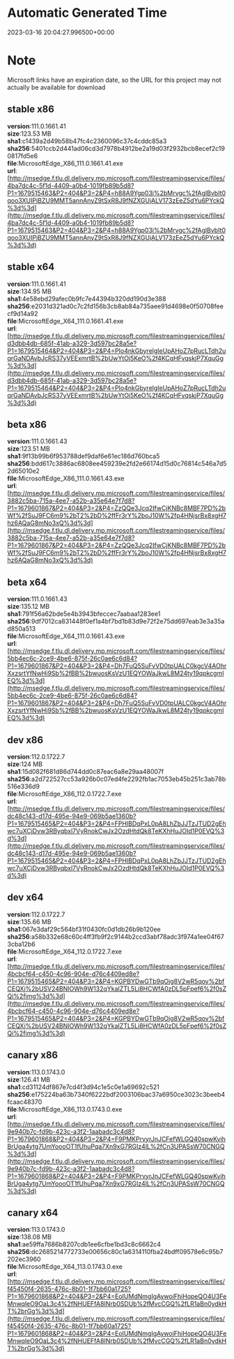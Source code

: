 # Automatic Generated Time
2023-03-16 20:04:27.996500+00:00

# Note
Microsoft links have an expiration date, so the URL for this project may not actually be available for download

## stable x86
**version**:111.0.1661.41  
**size**:123.53 MB  
**sha1**:c1439a2d49b58b47fc4c2360096c37c4cddc85a3  
**sha256**:5401ccb2d441ad06cd3d7978b4912be2a19d03f2932bcb8ecef2c190817fd5e6  
**file**:MicrosoftEdge_X86_111.0.1661.41.exe  
**url**:[http://msedge.f.tlu.dl.delivery.mp.microsoft.com/filestreamingservice/files/4ba7dc4c-5f1d-4409-a0b4-1019fb89b5d8?P1=1679515463&P2=404&P3=2&P4=h88A9Ygp03i%2bMrvgc%2fAglBvbIt0qoo3XUIPjBZU9MMT5annAnyZ9tSxR8J9fNZXGUjALV173zEeZ5dYu6PYckQ%3d%3d](http://msedge.f.tlu.dl.delivery.mp.microsoft.com/filestreamingservice/files/4ba7dc4c-5f1d-4409-a0b4-1019fb89b5d8?P1=1679515463&P2=404&P3=2&P4=h88A9Ygp03i%2bMrvgc%2fAglBvbIt0qoo3XUIPjBZU9MMT5annAnyZ9tSxR8J9fNZXGUjALV173zEeZ5dYu6PYckQ%3d%3d)  

## stable x64
**version**:111.0.1661.41  
**size**:134.95 MB  
**sha1**:4e58ebd29afec0b9fc7e44394b320dd190d3e388  
**sha256**:e2031d321ad0c7c2fd156b3cb8ab84a735aee91d4698e0f50708feecf9d14a92  
**file**:MicrosoftEdge_X64_111.0.1661.41.exe  
**url**:[http://msedge.f.tlu.dl.delivery.mp.microsoft.com/filestreamingservice/files/d3dbb4db-685f-41ab-a329-3d597bc28a5e?P1=1679515464&P2=404&P3=2&P4=PIo4nkGbyrelgIeUpAHoZ7pRucLTdh2uqrGaNDAvbJcRS37yVEExmrtB%2bUwYtOi5KeO%2f4KCqHFvqskjP7XquGg%3d%3d](http://msedge.f.tlu.dl.delivery.mp.microsoft.com/filestreamingservice/files/d3dbb4db-685f-41ab-a329-3d597bc28a5e?P1=1679515464&P2=404&P3=2&P4=PIo4nkGbyrelgIeUpAHoZ7pRucLTdh2uqrGaNDAvbJcRS37yVEExmrtB%2bUwYtOi5KeO%2f4KCqHFvqskjP7XquGg%3d%3d)  

## beta x86
**version**:111.0.1661.43  
**size**:123.51 MB  
**sha1**:9f13b99b6f953788def9daf6e61ec186d760bca5  
**sha256**:bdd617c3886ac6808ee459239e2fd2e66174d15d0c76814c546a7d52d65010e2  
**file**:MicrosoftEdge_X86_111.0.1661.43.exe  
**url**:[http://msedge.f.tlu.dl.delivery.mp.microsoft.com/filestreamingservice/files/3882c5ba-715a-4ee7-a52b-a35e64e7f7d8?P1=1679601867&P2=404&P3=2&P4=ZzQQe3Jcq2IfwCjKNBc8MBF7PD%2bWf%2fSuJ9FC6m9%2bT2%2bD%2ffFr3rY%2boJ10W%2fp4HNjsrBx8xgH7hz6AQaG8mNo3xQ%3d%3d](http://msedge.f.tlu.dl.delivery.mp.microsoft.com/filestreamingservice/files/3882c5ba-715a-4ee7-a52b-a35e64e7f7d8?P1=1679601867&P2=404&P3=2&P4=ZzQQe3Jcq2IfwCjKNBc8MBF7PD%2bWf%2fSuJ9FC6m9%2bT2%2bD%2ffFr3rY%2boJ10W%2fp4HNjsrBx8xgH7hz6AQaG8mNo3xQ%3d%3d)  

## beta x64
**version**:111.0.1661.43  
**size**:135.12 MB  
**sha1**:791f56a62bde5e4b3943bfeccec7aabaa1283ee1  
**sha256**:9df7012ca831448f0ef1a4bf7bd1b83d9e72f2e75dd697eab3e3a35ad850a513  
**file**:MicrosoftEdge_X64_111.0.1661.43.exe  
**url**:[http://msedge.f.tlu.dl.delivery.mp.microsoft.com/filestreamingservice/files/5bb4ec6c-2ce9-4be6-875f-26c0ae6c6d84?P1=1679601867&P2=404&P3=2&P4=Dh7FuQ5SuFvVD0tpUALC0kgcV4AOhrXxzsrtYfNwHi9Sb%2fBB%2bwuosKsVzU1EQYOWaJkwL8M24ty19qpkcgmlEQ%3d%3d](http://msedge.f.tlu.dl.delivery.mp.microsoft.com/filestreamingservice/files/5bb4ec6c-2ce9-4be6-875f-26c0ae6c6d84?P1=1679601867&P2=404&P3=2&P4=Dh7FuQ5SuFvVD0tpUALC0kgcV4AOhrXxzsrtYfNwHi9Sb%2fBB%2bwuosKsVzU1EQYOWaJkwL8M24ty19qpkcgmlEQ%3d%3d)  

## dev x86
**version**:112.0.1722.7  
**size**:124 MB  
**sha1**:15d082f681d86d744dd0c87eac6a8e29aa48007f  
**sha256**:a2d722527cc53a926b0c07ed4fe2292fb1ac7053eb45b251c3ab78b516e336d9  
**file**:MicrosoftEdge_X86_112.0.1722.7.exe  
**url**:[http://msedge.f.tlu.dl.delivery.mp.microsoft.com/filestreamingservice/files/dc48c143-d17d-495e-94e9-069b5ae1360b?P1=1679515465&P2=404&P3=2&P4=FPHIBDqPxL0pA8LhZbJJTzJTUD2gEhwc7uXCjDvw3RByqbxl7VyRnokCwJx2OzdHtdQk8TeKXhHuJOId1P0EVQ%3d%3d](http://msedge.f.tlu.dl.delivery.mp.microsoft.com/filestreamingservice/files/dc48c143-d17d-495e-94e9-069b5ae1360b?P1=1679515465&P2=404&P3=2&P4=FPHIBDqPxL0pA8LhZbJJTzJTUD2gEhwc7uXCjDvw3RByqbxl7VyRnokCwJx2OzdHtdQk8TeKXhHuJOId1P0EVQ%3d%3d)  

## dev x64
**version**:112.0.1722.7  
**size**:135.66 MB  
**sha1**:067e3daf29c564bf31f0430fc0d1db26b9b120ee  
**sha256**:a58b332e68c60c4ff3fb9f2c9144b2ccd3abf78adc3f974a1ee04f673cba12b6  
**file**:MicrosoftEdge_X64_112.0.1722.7.exe  
**url**:[http://msedge.f.tlu.dl.delivery.mp.microsoft.com/filestreamingservice/files/4bcbcf64-c450-4c96-904e-d76c4409ed8e?P1=1679515465&P2=404&P3=2&P4=KGPBYDwGTb9qOjg8V2wR5qov%2bfCEQXj%2bUSV24BNIOWh9W132qYkaIZTL5Li8HCWfA0zDL5pFpef6%2f0sZQi%2fimg%3d%3d](http://msedge.f.tlu.dl.delivery.mp.microsoft.com/filestreamingservice/files/4bcbcf64-c450-4c96-904e-d76c4409ed8e?P1=1679515465&P2=404&P3=2&P4=KGPBYDwGTb9qOjg8V2wR5qov%2bfCEQXj%2bUSV24BNIOWh9W132qYkaIZTL5Li8HCWfA0zDL5pFpef6%2f0sZQi%2fimg%3d%3d)  

## canary x86
**version**:113.0.1743.0  
**size**:126.41 MB  
**sha1**:cd31124df867e7cd4f3d94c1e5c0e1a69692c521  
**sha256**:e175224ba63b7340f6222bdf2003106bac37a6950ce3023c3beeb4fcaac48370  
**file**:MicrosoftEdge_X86_113.0.1743.0.exe  
**url**:[http://msedge.f.tlu.dl.delivery.mp.microsoft.com/filestreamingservice/files/9e940b7c-fd9b-423c-a3f2-1aabadc3c4d8?P1=1679601868&P2=404&P3=2&P4=F9PMKPrvyrJnJCFefWLGQ40spwKvihBrUga4ytg7UmYoooOT1fUhuPqa7Xn9xG7RGlz4lL%2fCn3UPASsW70CNGQ%3d%3d](http://msedge.f.tlu.dl.delivery.mp.microsoft.com/filestreamingservice/files/9e940b7c-fd9b-423c-a3f2-1aabadc3c4d8?P1=1679601868&P2=404&P3=2&P4=F9PMKPrvyrJnJCFefWLGQ40spwKvihBrUga4ytg7UmYoooOT1fUhuPqa7Xn9xG7RGlz4lL%2fCn3UPASsW70CNGQ%3d%3d)  

## canary x64
**version**:113.0.1743.0  
**size**:138.08 MB  
**sha1**:ae59ffa7686b8207cdb1ee6cfbe1bd3c8c6662c4  
**sha256**:dc2685214772733e00656c80c1a6314110fba24bdff09578e6c95b7202ec3960  
**file**:MicrosoftEdge_X64_113.0.1743.0.exe  
**url**:[http://msedge.f.tlu.dl.delivery.mp.microsoft.com/filestreamingservice/files/f45450f4-2635-476c-8b01-1f7bb60a1725?P1=1679601868&P2=404&P3=2&P4=EoIUMdNmgIgAywoiFhiHopeQO4U3FeMnwqleO9OaL3c4%2fNHUEFfA8INrb0SDUb%2fMvcCGQ%2fLR1aBn0ydkHT%2brGg%3d%3d](http://msedge.f.tlu.dl.delivery.mp.microsoft.com/filestreamingservice/files/f45450f4-2635-476c-8b01-1f7bb60a1725?P1=1679601868&P2=404&P3=2&P4=EoIUMdNmgIgAywoiFhiHopeQO4U3FeMnwqleO9OaL3c4%2fNHUEFfA8INrb0SDUb%2fMvcCGQ%2fLR1aBn0ydkHT%2brGg%3d%3d)  

